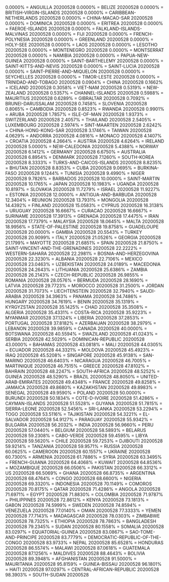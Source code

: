 0.0000% = ANGUILLA 20200528 
0.0000% = BELIZE 20200528 
0.0000% = BRITISH-VIRGIN-ISLANDS 20200528 
0.0000% = CARIBBEAN-NETHERLANDS 20200528 
0.0000% = CHINA-MACAO-SAR 20200528 
0.0000% = DOMINICA 20200528 
0.0000% = ERITREA 20200528 
0.0000% = FAEROE-ISLANDS 20200528 
0.0000% = FALKLAND-ISLANDS-MALVINAS 20200528 
0.0000% = FIJI 20200528 
0.0000% = FRENCH-POLYNESIA 20200528 
0.0000% = GREENLAND 20200528 
0.0000% = HOLY-SEE 20200528 
0.0000% = LAOS 20200528 
0.0000% = LESOTHO 20200528 
0.0000% = MONTENEGRO 20200528 
0.0000% = MONTSERRAT 20200528 
0.0000% = NAMIBIA 20200528 
0.0000% = PAPUA-NEW-GUINEA 20200528 
0.0000% = SAINT-BARTHELEMY 20200528 
0.0000% = SAINT-KITTS-AND-NEVIS 20200528 
0.0000% = SAINT-LUCIA 20200528 
0.0000% = SAINT-PIERRE-AND-MIQUELON 20200528 
0.0000% = SEYCHELLES 20200528 
0.0000% = TIMOR-LESTE 20200528 
0.0000% = TRINIDAD-AND-TOBAGO 20200528 
0.0904% = CHINA 20200528 
0.1662% = ICELAND 20200528 
0.3058% = VIET-NAM 20200528 
0.5319% = NEW-ZEALAND 20200528 
0.5357% = CHANNEL-ISLANDS 20200528 
0.5988% = MAURITIUS 20200528 
0.6289% = GIBRALTAR 20200528 
0.7092% = BRUNEI-DARUSSALAM 20200528 
0.7458% = SLOVENIA 20200528 
0.8065% = CAMBODIA 20200528 
0.8523% = RWANDA 20200528 
0.9901% = ARUBA 20200528 
1.7857% = ISLE-OF-MAN 20200528 
1.9373% = SWITZERLAND 20200528 
2.4057% = THAILAND 20200528 
2.5405% = LUXEMBOURG 20200528 
2.5974% = SINT-MAARTEN 20200528 
2.6242% = CHINA-HONG-KONG-SAR 20200528 
3.1746% = TAIWAN 20200528 
4.0629% = ANDORRA 20200528 
4.0816% = MONACO 20200528 
4.1407% = CROATIA 20200528 
4.2664% = AUSTRIA 20200528 
4.6264% = IRELAND 20200528 
5.0000% = NEW-CALEDONIA 20200528 
5.4388% = NORWAY 20200528 
6.1412% = GERMANY 20200528 
6.6750% = AUSTRALIA 20200528 
6.8954% = DENMARK 20200528 
7.1260% = SOUTH-KOREA 20200528 
8.3333% = TURKS-AND-CAICOS-ISLANDS 20200528 
8.8235% = BHUTAN 20200528 
8.8353% = CUBA 20200528 
9.0695% = BURKINA-FASO 20200528 
9.1244% = TUNISIA 20200528 
9.4990% = NIGER 20200528 
9.7826% = BARBADOS 20200528 
10.0000% = SAINT-MARTIN 20200528 
10.1765% = JAPAN 20200528 
10.1983% = UGANDA 20200528 
10.8197% = SLOVAKIA 20200528 
11.7279% = ISRAEL 20200528 
11.9227% = ESTONIA 20200528 
12.0000% = ANTIGUA-AND-BARBUDA 20200528 
12.3404% = REUNION 20200528 
13.7931% = MONGOLIA 20200528 
14.4392% = FINLAND 20200528 
15.0583% = CYPRUS 20200528 
16.3138% = URUGUAY 20200528 
16.6667% = CURACAO 20200528 
16.6667% = SURINAME 20200528 
17.3913% = GRENADA 20200528 
17.4475% = IRAN 20200528 
17.7379% = MALAYSIA 20200528 
18.0645% = MALTA 20200528 
18.9956% = STATE-OF-PALESTINE 20200528 
19.8758% = GUADELOUPE 20200528 
20.0000% = GAMBIA 20200528 
20.5543% = TURKEY 20200528 
20.9099% = ITALY 20200528 
21.0526% = GEORGIA 20200528 
21.1799% = MAYOTTE 20200528 
21.6851% = SPAIN 20200528 
21.8750% = SAINT-VINCENT-AND-THE-GRENADINES 20200528 
22.2222% = WESTERN-SAHARA 20200528 
22.2981% = BOSNIA-AND-HERZEGOVINA 20200528 
22.3230% = ALBANIA 20200528 
22.7106% = MEXICO 20200528 
23.0463% = UZBEKISTAN 20200528 
24.0189% = MACEDONIA 20200528 
24.2643% = LITHUANIA 20200528 
25.6386% = ZAMBIA 20200528 
26.2143% = CZECH-REPUBLIC 20200528 
26.9855% = ROMANIA 20200528 
28.0576% = BERMUDA 20200528 
28.1690% = LATVIA 20200528 
29.7723% = MOROCCO 20200528 
31.2500% = JORDAN 20200528 
31.7073% = LIECHTENSTEIN 20200528 
32.7940% = SAUDI-ARABIA 20200528 
34.3963% = PANAMA 20200528 
34.7486% = HUNGARY 20200528 
34.7619% = BENIN 20200528 
35.1319% = KYRGYZSTAN 20200528 
35.1425% = CHAD 20200528 
35.3508% = ALGERIA 20200528 
35.4331% = COSTA-RICA 20200528 
35.9223% = MYANMAR 20200528 
37.1324% = LIBERIA 20200528 
37.2853% = PORTUGAL 20200528 
37.8182% = AZERBAIJAN 20200528 
38.2979% = LEBANON 20200528 
39.9859% = CANADA 20200528 
40.0000% = BOTSWANA 20200528 
40.5594% = SWAZILAND 20200528 
41.0243% = SERBIA 20200528 
42.5029% = DOMINICAN-REPUBLIC 20200528 
43.0000% = BAHAMAS 20200528 
43.0818% = MALI 20200528 
44.0305% = ECUADOR 20200528 
44.3321% = MOLDOVA 20200528 
45.4923% = IRAQ 20200528 
45.5208% = SINGAPORE 20200528 
45.9138% = SAN-MARINO 20200528 
46.6403% = NICARAGUA 20200528 
46.7005% = MARTINIQUE 20200528 
46.7515% = GREECE 20200528 
47.8102% = BAHRAIN 20200528 
48.2247% = SOUTH-AFRICA 20200528 
48.5252% = GUINEA 20200528 
48.5290% = BRAZIL 20200528 
48.8050% = UNITED-ARAB-EMIRATES 20200528 
49.4348% = FRANCE 20200528 
49.8258% = JAMAICA 20200528 
49.8680% = KAZAKHSTAN 20200528 
49.8983% = SENEGAL 20200528 
49.9590% = POLAND 20200528 
50.0000% = BURUNDI 20200528 
50.1834% = COTE-D-IVOIRE 20200528 
51.4286% = CAYMAN-ISLANDS 20200528 
51.5528% = GUYANA 20200528 
51.7815% = SIERRA-LEONE 20200528 
52.5456% = SRI-LANKA 20200528 
53.2294% = TOGO 20200528 
53.5116% = TAJIKISTAN 20200528 
54.3221% = EL-SALVADOR 20200528 
54.9127% = PARAGUAY 20200528 
55.9342% = BULGARIA 20200528 
56.2032% = INDIA 20200528 
56.9660% = PERU 20200528 
57.0440% = BELGIUM 20200528 
58.5893% = BELARUS 20200528 
59.2308% = CABO-VERDE 20200528 
59.4595% = LIBYA 20200528 
59.5620% = CHILE 20200528 
59.7253% = DJIBOUTI 20200528 
59.9214% = TANZANIA 20200528 
59.9571% = RUSSIA 20200528 
60.0625% = CAMEROON 20200528 
60.1557% = UKRAINE 20200528 
60.7300% = ARMENIA 20200528 
61.7886% = SYRIA 20200528 
63.3495% = FRENCH-GUIANA 20200528 
64.4068% = KUWAIT 20200528 
64.8536% = MOZAMBIQUE 20200528 
66.0506% = PAKISTAN 20200528 
66.3312% = US 20200528 
66.5069% = GHANA 20200528 
66.8735% = ARGENTINA 20200528 
68.4764% = CONGO 20200528 
68.6600% = NIGERIA 20200528 
69.3320% = INDONESIA 20200528 
70.1149% = COMOROS 20200528 
70.8175% = QATAR 20200528 
71.4286% = ANGOLA 20200528 
71.6971% = EGYPT 20200528 
71.8830% = COLOMBIA 20200528 
71.9787% = PHILIPPINES 20200528 
72.8612% = KENYA 20200528 
73.1813% = GABON 20200528 
74.5999% = SWEDEN 20200528 
74.8594% = VENEZUELA 20200528 
77.0140% = OMAN 20200528 
77.3333% = YEMEN 20200528 
77.7143% = MADAGASCAR 20200528 
78.0303% = ZIMBABWE 20200528 
78.7325% = ETHIOPIA 20200528 
78.7863% = BANGLADESH 20200528 
79.2345% = SUDAN 20200528 
80.1558% = SOMALIA 20200528 
83.0297% = EQUATORIAL-GUINEA 20200528 
83.0867% = SAO-TOME-AND-PRINCIPE 20200528 
83.7779% = DEMOCRATIC-REPUBLIC-OF-THE-CONGO 20200528 
83.9733% = NEPAL 20200528 
85.6528% = HONDURAS 20200528 
86.5574% = MALAWI 20200528 
87.0618% = GUATEMALA 20200528 
87.1256% = MALDIVES 20200528 
88.4643% = BOLIVIA 20200528 
89.3948% = AFGHANISTAN 20200528 
91.5000% = MAURITANIA 20200528 
95.8159% = GUINEA-BISSAU 20200528 
96.1801% = HAITI 20200528 
97.0297% = CENTRAL-AFRICAN-REPUBLIC 20200528 
98.3903% = SOUTH-SUDAN 20200528 
